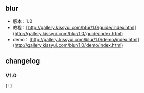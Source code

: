 ## blur

* 版本：1.0
* 教程：[http://gallery.kissyui.com/blur/1.0/guide/index.html](http://gallery.kissyui.com/blur/1.0/guide/index.html)
* demo：[http://gallery.kissyui.com/blur/1.0/demo/index.html](http://gallery.kissyui.com/blur/1.0/demo/index.html)

## changelog

### V1.0

    [!]


